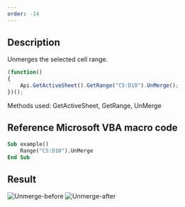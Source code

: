 ```yaml
---
order: -14
---
```


## Description

Unmerges the selected cell range.

``` javascript
(function()
{
    Api.GetActiveSheet().GetRange("C5:D10").UnMerge();
})();
```

Methods used: GetActiveSheet, GetRange, UnMerge

## Reference Microsoft VBA macro code

``` vb
Sub example()
    Range("C5:D10").UnMerge
End Sub
```

## Result

![Unmerge-before](/assets/images/plugins/unmerge_cells_before.png) ![Unmerge-after](/assets/images/plugins/unmerge_cells_after.png)
